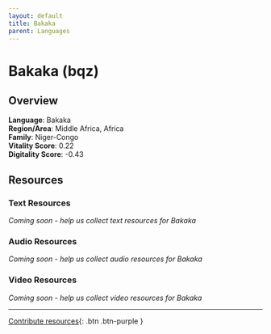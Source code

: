 ```yaml
---
layout: default
title: Bakaka
parent: Languages
---
```


# Bakaka (bqz)

## Overview

**Language**: Bakaka  
**Region/Area**: Middle Africa, Africa  
**Family**: Niger-Congo  
**Vitality Score**: 0.22  
**Digitality Score**: -0.43  

## Resources

### Text Resources
*Coming soon - help us collect text resources for Bakaka*

### Audio Resources
*Coming soon - help us collect audio resources for Bakaka*

### Video Resources
*Coming soon - help us collect video resources for Bakaka*

---

[Contribute resources](https://fairtrain.github.io/){: .btn .btn-purple }
